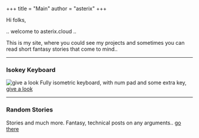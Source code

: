 +++
title = "Main"
author = "asterix"
+++

Hi folks,

.. welcome to asterix.cloud ..

This is my site, where you could see my projects and sometimes you can read
short fantasy stories that come to mind..

------

### Isokey Keyboard

![give a look](/images/isokeylogo_color.png "isokey") Fully isometric keyboard,
with num pad and some extra key, [give a look](/isokey "isokey")

------

### Random Stories

Stories and much more. Fantasy, technical posts on any arguments.. [go there](/posts "random")
